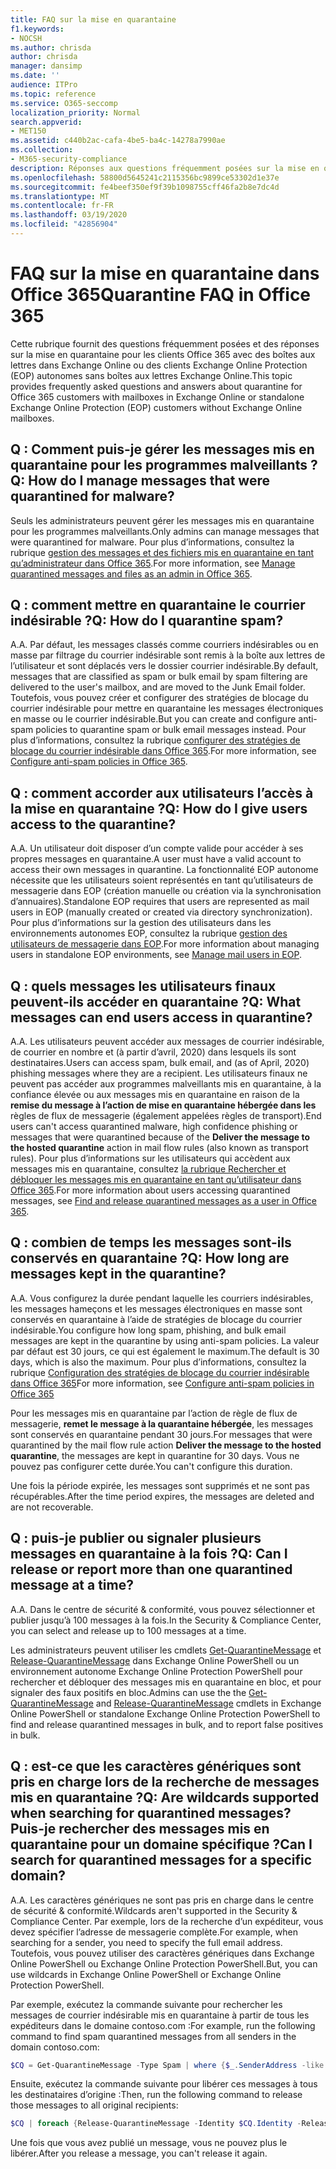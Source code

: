 ```yaml
---
title: FAQ sur la mise en quarantaine
f1.keywords:
- NOCSH
ms.author: chrisda
author: chrisda
manager: dansimp
ms.date: ''
audience: ITPro
ms.topic: reference
ms.service: O365-seccomp
localization_priority: Normal
search.appverid:
- MET150
ms.assetid: c440b2ac-cafa-4be5-ba4c-14278a7990ae
ms.collection:
- M365-security-compliance
description: Réponses aux questions fréquemment posées sur la mise en quarantaine dans Office 365.
ms.openlocfilehash: 58800d5645241c2115356bc9899ce53302d1e37e
ms.sourcegitcommit: fe4beef350ef9f39b1098755cff46fa2b8e7dc4d
ms.translationtype: MT
ms.contentlocale: fr-FR
ms.lasthandoff: 03/19/2020
ms.locfileid: "42856904"
---
```

# <a name="quarantine-faq-in-office-365"></a><span data-ttu-id="d3d0c-103">FAQ sur la mise en quarantaine dans Office 365</span><span class="sxs-lookup"><span data-stu-id="d3d0c-103">Quarantine FAQ in Office 365</span></span>

<span data-ttu-id="d3d0c-104">Cette rubrique fournit des questions fréquemment posées et des réponses sur la mise en quarantaine pour les clients Office 365 avec des boîtes aux lettres dans Exchange Online ou des clients Exchange Online Protection (EOP) autonomes sans boîtes aux lettres Exchange Online.</span><span class="sxs-lookup"><span data-stu-id="d3d0c-104">This topic provides frequently asked questions and answers about quarantine for Office 365 customers with mailboxes in Exchange Online or standalone Exchange Online Protection (EOP) customers without Exchange Online mailboxes.</span></span>

## <a name="q-how-do-i-manage-messages-that-were-quarantined-for-malware"></a><span data-ttu-id="d3d0c-105">Q : Comment puis-je gérer les messages mis en quarantaine pour les programmes malveillants ?</span><span class="sxs-lookup"><span data-stu-id="d3d0c-105">Q: How do I manage messages that were quarantined for malware?</span></span>

<span data-ttu-id="d3d0c-106">Seuls les administrateurs peuvent gérer les messages mis en quarantaine pour les programmes malveillants.</span><span class="sxs-lookup"><span data-stu-id="d3d0c-106">Only admins can manage messages that were quarantined for malware.</span></span> <span data-ttu-id="d3d0c-107">Pour plus d’informations, consultez la rubrique [gestion des messages et des fichiers mis en quarantaine en tant qu’administrateur dans Office 365](manage-quarantined-messages-and-files.md).</span><span class="sxs-lookup"><span data-stu-id="d3d0c-107">For more information, see [Manage quarantined messages and files as an admin in Office 365](manage-quarantined-messages-and-files.md).</span></span>

## <a name="q-how-do-i-quarantine-spam"></a><span data-ttu-id="d3d0c-108">Q : comment mettre en quarantaine le courrier indésirable ?</span><span class="sxs-lookup"><span data-stu-id="d3d0c-108">Q: How do I quarantine spam?</span></span>

<span data-ttu-id="d3d0c-109">A.</span><span class="sxs-lookup"><span data-stu-id="d3d0c-109">A.</span></span> <span data-ttu-id="d3d0c-110">Par défaut, les messages classés comme courriers indésirables ou en masse par filtrage du courrier indésirable sont remis à la boîte aux lettres de l’utilisateur et sont déplacés vers le dossier courrier indésirable.</span><span class="sxs-lookup"><span data-stu-id="d3d0c-110">By default, messages that are classified as spam or bulk email by spam filtering are delivered to the user's mailbox, and are moved to the Junk Email folder.</span></span> <span data-ttu-id="d3d0c-111">Toutefois, vous pouvez créer et configurer des stratégies de blocage du courrier indésirable pour mettre en quarantaine les messages électroniques en masse ou le courrier indésirable.</span><span class="sxs-lookup"><span data-stu-id="d3d0c-111">But you can create and configure anti-spam policies to quarantine spam or bulk email messages instead.</span></span> <span data-ttu-id="d3d0c-112">Pour plus d’informations, consultez la rubrique [configurer des stratégies de blocage du courrier indésirable dans Office 365](configure-your-spam-filter-policies.md).</span><span class="sxs-lookup"><span data-stu-id="d3d0c-112">For more information, see [Configure anti-spam policies in Office 365](configure-your-spam-filter-policies.md).</span></span>

## <a name="q-how-do-i-give-users-access-to-the-quarantine"></a><span data-ttu-id="d3d0c-113">Q : comment accorder aux utilisateurs l’accès à la mise en quarantaine ?</span><span class="sxs-lookup"><span data-stu-id="d3d0c-113">Q: How do I give users access to the quarantine?</span></span>

<span data-ttu-id="d3d0c-114">A.</span><span class="sxs-lookup"><span data-stu-id="d3d0c-114">A.</span></span> <span data-ttu-id="d3d0c-115">Un utilisateur doit disposer d’un compte valide pour accéder à ses propres messages en quarantaine.</span><span class="sxs-lookup"><span data-stu-id="d3d0c-115">A user must have a valid account to access their own messages in quarantine.</span></span> <span data-ttu-id="d3d0c-116">La fonctionnalité EOP autonome nécessite que les utilisateurs soient représentés en tant qu’utilisateurs de messagerie dans EOP (création manuelle ou création via la synchronisation d’annuaires).</span><span class="sxs-lookup"><span data-stu-id="d3d0c-116">Standalone EOP requires that users are represented as mail users in EOP (manually created or created via directory synchronization).</span></span> <span data-ttu-id="d3d0c-117">Pour plus d’informations sur la gestion des utilisateurs dans les environnements autonomes EOP, consultez la rubrique [gestion des utilisateurs de messagerie dans EOP](manage-mail-users-in-eop.md).</span><span class="sxs-lookup"><span data-stu-id="d3d0c-117">For more information about managing users in standalone EOP environments, see [Manage mail users in EOP](manage-mail-users-in-eop.md).</span></span>

## <a name="q-what-messages-can-end-users-access-in-quarantine"></a><span data-ttu-id="d3d0c-118">Q : quels messages les utilisateurs finaux peuvent-ils accéder en quarantaine ?</span><span class="sxs-lookup"><span data-stu-id="d3d0c-118">Q: What messages can end users access in quarantine?</span></span>

<span data-ttu-id="d3d0c-119">A.</span><span class="sxs-lookup"><span data-stu-id="d3d0c-119">A.</span></span> <span data-ttu-id="d3d0c-120">Les utilisateurs peuvent accéder aux messages de courrier indésirable, de courrier en nombre et (à partir d’avril, 2020) dans lesquels ils sont destinataires.</span><span class="sxs-lookup"><span data-stu-id="d3d0c-120">Users can access spam, bulk email, and (as of April, 2020) phishing messages where they are a recipient.</span></span> <span data-ttu-id="d3d0c-121">Les utilisateurs finaux ne peuvent pas accéder aux programmes malveillants mis en quarantaine, à la confiance élevée ou aux messages mis en quarantaine en raison de la **remise du message à l’action de mise en quarantaine hébergée dans les** règles de flux de messagerie (également appelées règles de transport).</span><span class="sxs-lookup"><span data-stu-id="d3d0c-121">End users can't access quarantined malware, high confidence phishing or messages that were quarantined because of the **Deliver the message to the hosted quarantine** action in mail flow rules (also known as transport rules).</span></span> <span data-ttu-id="d3d0c-122">Pour plus d’informations sur les utilisateurs qui accèdent aux messages mis en quarantaine, consultez [la rubrique Rechercher et débloquer les messages mis en quarantaine en tant qu’utilisateur dans Office 365](find-and-release-quarantined-messages-as-a-user.md).</span><span class="sxs-lookup"><span data-stu-id="d3d0c-122">For more information about users accessing quarantined messages, see [Find and release quarantined messages as a user in Office 365](find-and-release-quarantined-messages-as-a-user.md).</span></span>

## <a name="q-how-long-are-messages-kept-in-the-quarantine"></a><span data-ttu-id="d3d0c-123">Q : combien de temps les messages sont-ils conservés en quarantaine ?</span><span class="sxs-lookup"><span data-stu-id="d3d0c-123">Q: How long are messages kept in the quarantine?</span></span>

<span data-ttu-id="d3d0c-124">A.</span><span class="sxs-lookup"><span data-stu-id="d3d0c-124">A.</span></span> <span data-ttu-id="d3d0c-125">Vous configurez la durée pendant laquelle les courriers indésirables, les messages hameçons et les messages électroniques en masse sont conservés en quarantaine à l’aide de stratégies de blocage du courrier indésirable.</span><span class="sxs-lookup"><span data-stu-id="d3d0c-125">You configure how long spam, phishing, and bulk email messages are kept in the quarantine by using anti-spam policies.</span></span> <span data-ttu-id="d3d0c-126">La valeur par défaut est 30 jours, ce qui est également le maximum.</span><span class="sxs-lookup"><span data-stu-id="d3d0c-126">The default is 30 days, which is also the maximum.</span></span> <span data-ttu-id="d3d0c-127">Pour plus d’informations, consultez la rubrique [Configuration des stratégies de blocage du courrier indésirable dans Office 365](configure-your-spam-filter-policies.md)</span><span class="sxs-lookup"><span data-stu-id="d3d0c-127">For more information, see [Configure anti-spam policies in Office 365](configure-your-spam-filter-policies.md)</span></span>

<span data-ttu-id="d3d0c-128">Pour les messages mis en quarantaine par l’action de règle de flux de messagerie, **remet le message à la quarantaine hébergée**, les messages sont conservés en quarantaine pendant 30 jours.</span><span class="sxs-lookup"><span data-stu-id="d3d0c-128">For messages that were quarantined by the mail flow rule action **Deliver the message to the hosted quarantine**, the messages are kept in quarantine for 30 days.</span></span> <span data-ttu-id="d3d0c-129">Vous ne pouvez pas configurer cette durée.</span><span class="sxs-lookup"><span data-stu-id="d3d0c-129">You can't configure this duration.</span></span>

<span data-ttu-id="d3d0c-130">Une fois la période expirée, les messages sont supprimés et ne sont pas récupérables.</span><span class="sxs-lookup"><span data-stu-id="d3d0c-130">After the time period expires, the messages are deleted and are not recoverable.</span></span>

## <a name="q-can-i-release-or-report-more-than-one-quarantined-message-at-a-time"></a><span data-ttu-id="d3d0c-131">Q : puis-je publier ou signaler plusieurs messages en quarantaine à la fois ?</span><span class="sxs-lookup"><span data-stu-id="d3d0c-131">Q: Can I release or report more than one quarantined message at a time?</span></span>

<span data-ttu-id="d3d0c-132">A.</span><span class="sxs-lookup"><span data-stu-id="d3d0c-132">A.</span></span> <span data-ttu-id="d3d0c-133">Dans le centre de sécurité & conformité, vous pouvez sélectionner et publier jusqu’à 100 messages à la fois.</span><span class="sxs-lookup"><span data-stu-id="d3d0c-133">In the Security & Compliance Center, you can select and release up to 100 messages at a time.</span></span>

<span data-ttu-id="d3d0c-134">Les administrateurs peuvent utiliser les cmdlets [Get-QuarantineMessage](https://docs.microsoft.com/powershell/module/exchange/antispam-antimalware/get-quarantinemessage) et [Release-QuarantineMessage](https://docs.microsoft.com/powershell/module/exchange/antispam-antimalware/release-quarantinemessage) dans Exchange Online PowerShell ou un environnement autonome Exchange Online Protection PowerShell pour rechercher et débloquer des messages mis en quarantaine en bloc, et pour signaler des faux positifs en bloc.</span><span class="sxs-lookup"><span data-stu-id="d3d0c-134">Admins can use the the [Get-QuarantineMessage](https://docs.microsoft.com/powershell/module/exchange/antispam-antimalware/get-quarantinemessage) and [Release-QuarantineMessage](https://docs.microsoft.com/powershell/module/exchange/antispam-antimalware/release-quarantinemessage) cmdlets in Exchange Online PowerShell or standalone Exchange Online Protection PowerShell to find and release quarantined messages in bulk, and to report false positives in bulk.</span></span>

## <a name="q-are-wildcards-supported-when-searching-for-quarantined-messages-can-i-search-for-quarantined-messages-for-a-specific-domain"></a><span data-ttu-id="d3d0c-135">Q : est-ce que les caractères génériques sont pris en charge lors de la recherche de messages mis en quarantaine ?</span><span class="sxs-lookup"><span data-stu-id="d3d0c-135">Q: Are wildcards supported when searching for quarantined messages?</span></span> <span data-ttu-id="d3d0c-136">Puis-je rechercher des messages mis en quarantaine pour un domaine spécifique ?</span><span class="sxs-lookup"><span data-stu-id="d3d0c-136">Can I search for quarantined messages for a specific domain?</span></span>

<span data-ttu-id="d3d0c-137">A.</span><span class="sxs-lookup"><span data-stu-id="d3d0c-137">A.</span></span> <span data-ttu-id="d3d0c-138">Les caractères génériques ne sont pas pris en charge dans le centre de sécurité & conformité.</span><span class="sxs-lookup"><span data-stu-id="d3d0c-138">Wildcards aren't supported in the Security & Compliance Center.</span></span> <span data-ttu-id="d3d0c-139">Par exemple, lors de la recherche d’un expéditeur, vous devez spécifier l’adresse de messagerie complète.</span><span class="sxs-lookup"><span data-stu-id="d3d0c-139">For example, when searching for a sender, you need to specify the full email address.</span></span> <span data-ttu-id="d3d0c-140">Toutefois, vous pouvez utiliser des caractères génériques dans Exchange Online PowerShell ou Exchange Online Protection PowerShell.</span><span class="sxs-lookup"><span data-stu-id="d3d0c-140">But, you can use wildcards in Exchange Online PowerShell or Exchange Online Protection PowerShell.</span></span>

<span data-ttu-id="d3d0c-141">Par exemple, exécutez la commande suivante pour rechercher les messages de courrier indésirable mis en quarantaine à partir de tous les expéditeurs dans le domaine contoso.com :</span><span class="sxs-lookup"><span data-stu-id="d3d0c-141">For example, run the following command to find spam quarantined messages from all senders in the domain contoso.com:</span></span>

```powershell
$CQ = Get-QuarantineMessage -Type Spam | where {$_.SenderAddress -like "*@contoso.com"}
```

<span data-ttu-id="d3d0c-142">Ensuite, exécutez la commande suivante pour libérer ces messages à tous les destinataires d’origine :</span><span class="sxs-lookup"><span data-stu-id="d3d0c-142">Then, run the following command to release those messages to all original recipients:</span></span>

```powershell
$CQ | foreach {Release-QuarantineMessage -Identity $CQ.Identity -ReleaseToAll}
```

<span data-ttu-id="d3d0c-143">Une fois que vous avez publié un message, vous ne pouvez plus le libérer.</span><span class="sxs-lookup"><span data-stu-id="d3d0c-143">After you release a message, you can't release it again.</span></span>
